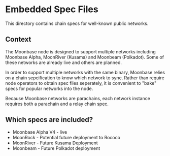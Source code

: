 # Embedded Spec Files

This directory contains chain specs for well-known public networks.

## Context

The Moonbase node is designed to support multiple networks including Moonbase Alpha, MoonRiver (Kusama) and Moonbeam (Polkadot). Some of these networks are already live and others are planned.

In order to support multiple networks with the same binary, Moonbase relies on a chain sepcification to know which network to sync. Rather than require node operators to obtain spec files seperately, it is convenient to "bake" specs for popular networks into the node.

Because Moonbase networks are parachains, each network instance requires both a parachain and a relay chain spec.

## Which specs are included?

* Moonbase Alpha V4 - live
* MoonRock - Potential future deployment to Rococo
* MoonRiver - Future Kusama Deployment
* Moonbeam - Future Polkadot deployment
